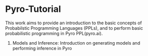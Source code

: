 # Pyro-Tutorial
This work aims to provide an introduction to the basic concepts of Probabilstic Programming Languages (PPLs), and to perform basic probabilistic programming in Pyro PPL(pyro.ai).

1. Models and Inference: Introduction on generating models and performing inference in Pyro
